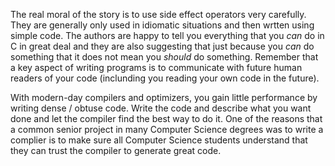 The real moral of the story is to use side effect operators very carefully.  They are generally only used in idiomatic situations
and then wrtten using simple code.   The authors are happy to tell you everything that you *can* do in C in great deal and they are
also suggesting that just because you *can* do something that it does not mean you *should* do something.  Remember that a key aspect
of writing programs is to communicate with future human readers of your code (inclunding you reading your own code in the future).

With modern-day compilers and optimizers, you gain little performance by writing dense / obtuse code.   Write the code
and describe what you want done and let the compiler find the best way to do it.
One of the reasons that a common senior project in many Computer Science degrees was to write a complier is to make sure
all Computer Science students understand that they can trust the compiler to generate great code.
